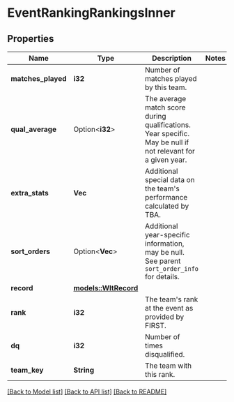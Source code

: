 # EventRankingRankingsInner

## Properties

Name | Type | Description | Notes
------------ | ------------- | ------------- | -------------
**matches_played** | **i32** | Number of matches played by this team. | 
**qual_average** | Option<**i32**> | The average match score during qualifications. Year specific. May be null if not relevant for a given year. | 
**extra_stats** | **Vec<f64>** | Additional special data on the team's performance calculated by TBA. | 
**sort_orders** | Option<**Vec<f64>**> | Additional year-specific information, may be null. See parent `sort_order_info` for details. | 
**record** | [**models::WltRecord**](WLT_Record.md) |  | 
**rank** | **i32** | The team's rank at the event as provided by FIRST. | 
**dq** | **i32** | Number of times disqualified. | 
**team_key** | **String** | The team with this rank. | 

[[Back to Model list]](../README.md#documentation-for-models) [[Back to API list]](../README.md#documentation-for-api-endpoints) [[Back to README]](../README.md)


